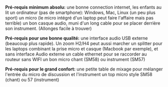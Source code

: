 **Pré-requis minimum absolu:**
  une bonne connection internet, les enfants au lit
  un ordinateur (pas de smartphone): Windows, Mac, Linux (un peu plus sport) 
  un micro (le micro intégré d'un laptop peut faire l'affaire mais pas terrible)
  un bon casque audio, muni d'un long cable pour se placer derrière son instrument. (Allonges facile à trouver)

**Pré-requis pour une bonne qualité:**
  une interface audio USB externe (beaucoup plus rapide).  Un zoom H2/H4 peut aussi marcher
  un splitter pour les laptops combinant la prise micro et casque (Macbook par exemple), et sans interface Audio externe
  un cable ethernet pour se raccorder au routeur sans WIFI un bon micro chant (SM58) ou instrument (SM57)

**Pré-requis pour le grand confort:**
  une petite table de mixage pour mélanger l'entrée du micro de discussion et l'instrument
  un top micro style SM58 (chant) ou 57 (instrument)

